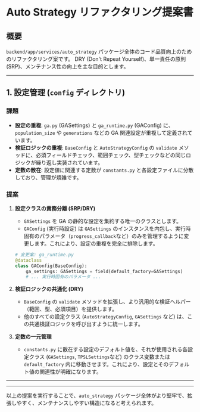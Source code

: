 # Auto Strategy リファクタリング提案書

## 概要

`backend/app/services/auto_strategy` パッケージ全体のコード品質向上のためのリファクタリング案です。
DRY (Don't Repeat Yourself)、単一責任の原則 (SRP)、メンテナンス性の向上を主な目的とします。

---

## 1. 設定管理 (`config` ディレクトリ)

### 課題

- **設定の重複**: `ga.py` (GASettings) と `ga_runtime.py` (GAConfig) に、`population_size` や `generations` などの GA 関連設定が重複して定義されています。
- **検証ロジックの重複**: `BaseConfig` と `AutoStrategyConfig` の `validate` メソッドに、必須フィールドチェック、範囲チェック、型チェックなどの同じロジックが繰り返し実装されています。
- **定数の散在**: 設定値に関連する定数が `constants.py` と各設定ファイルに分散しており、管理が煩雑です。

### 提案

1. **設定クラスの責務分離 (SRP/DRY)**

   - `GASettings` を GA の静的な設定を集約する唯一のクラスとします。
   - `GAConfig` (実行時設定) は `GASettings` のインスタンスを内包し、実行時固有のパラメータ（`progress_callback`など）のみを管理するように変更します。これにより、設定の重複を完全に排除します。

   ```python
   # 変更案: ga_runtime.py
   @dataclass
   class GAConfig(BaseConfig):
       ga_settings: GASettings = field(default_factory=GASettings)
       # ... 実行時固有のパラメータ ...
   ```

2. **検証ロジックの共通化 (DRY)**

   - `BaseConfig` の `validate` メソッドを拡張し、より汎用的な検証ヘルパー（範囲、型、必須項目）を提供します。
   - 他のすべての設定クラス (`AutoStrategyConfig`, `GASettings` など) は、この共通検証ロジックを呼び出すように統一します。

3. **定数の一元管理**
   - `constants.py` に散在する設定のデフォルト値を、それが使用される各設定クラス (`GASettings`, `TPSLSettings`など) のクラス変数または `default_factory` 内に移動させます。これにより、設定とそのデフォルト値の関連性が明確になります。

---


---

以上の提案を実行することで、`auto_strategy` パッケージ全体がより堅牢で、拡張しやすく、メンテナンスしやすい構造になると考えられます。
